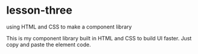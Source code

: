 # lesson-three
using HTML and CSS to make a component library

This is my component library built in HTML and CSS to build UI faster.
Just copy and paste the element code.
